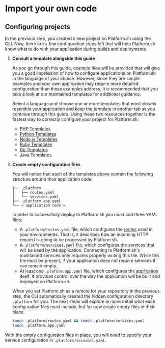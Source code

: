 # Import your own code

## Configuring projects

In the previous step, you created a new project on Platform.sh using the CLI. Now, there are a few configuration steps left that will help Platform.sh know what to do with your application during builds and deployments.

1. **Consult a template alongside this guide**

    As you go through this guide, example files will be provided that will give you a good impression of how to configure applications on Platform.sh in the language of your choice. However, since they are simple examples and your own application may require more detailed configuration than those examples address, it is recommended that you take a look at our maintained templates for additional guidance. 
    
    Select a language and choose one or more templates that most closely resemble your application and keep the template in another tab as you continue through this guide. Using these two resources together is the fastest way to correctly configure your project for Platform.sh.
    
    * [PHP Templates](/languages/php.html#project-templates)
    * [Python Templates](/languages/python.html#project-templates)
    * [Node.js Templates](/languages/nodejs.html#project-templates)
    * [Ruby Templates](/languages/ruby.html#project-templates)
    * [Go Templates](/languages/go.html#project-templates)
    * [Java Templates](/languages/java.html#project-templates)

2. **Create empty configuration files**

    You will notice that each of the templates above contain the following structure around their application code:
    
    ```.
    ├── .platform
    │   ├── routes.yaml
    │   └── services.yaml
    ├── .platform.app.yaml
    └── < application code >
    ```
    
    In order to successfully deploy to Platform.sh you must add three YAML files:

    * A `.platform/routes.yaml` file, which configures the [routes](/configuration/routes.md) used in your environments. That is, it describes how an incoming HTTP request is going to be processed by Platform.sh.
    * A `.platform/services.yaml` file, which configures the [services](/configuration/services.md) that will be used by the application. Connecting to Platform.sh's maintained services only requires properly writing this file. While this file must be present, if your application does not require services it can remain empty.
    * At least one `.plaform.app.yaml` file, which configures the [application](/configuration/app-containers.md) itself. It provides control over the way the application will be built and deployed on Platform.sh.

    When you set Platform.sh as a remote for your repository in the previous step, the CLI automatically created the hidden configuration directory `.platform` for you. The next steps will explore in more detail what each configuration files must include, but for now create empty files in their place.

    ```bash
    touch .platform/routes.yaml && touch .platform/services.yaml
    touch .platform.app.yaml
    ```

With the empty configuration files in place, you will need to specify your service configuration in `.platform/services.yaml`.

<div id = "buttons"></div>

<script>
    var navNextText = "I have initialized my code with empty configuration files";
    var navButtons = {type: "navigation", prev: getPathObj("prev"), next: getPathObj("next", navNextText), div: "buttons"};
    makeButton(navButtons);
</script>
